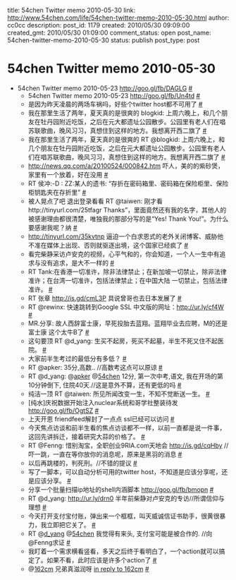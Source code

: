 title: 54chen Twitter memo 2010-05-30 
link: http://www.54chen.com/life/54chen-twitter-memo-2010-05-30.html
author: cc0cc
description: 
post_id: 1179
created: 2010/05/30 09:09:00
created_gmt: 2010/05/30 01:09:00
comment_status: open
post_name: 54chen-twitter-memo-2010-05-30
status: publish
post_type: post

# 54chen Twitter memo 2010-05-30 

* 54chen Twitter memo 2010-05-23 <http://goo.gl/fb/DAGLG> [#](http://twitter.com/54chen/statuses/14526846294)
  * 54chen Twitter memo 2010-05-23 <http://goo.gl/fb/Un4td> [#](http://twitter.com/54chen/statuses/14526846978)
  * 是因为昨天凌晨的两场车祸吗，好些个twitter host都不可用了 [#](http://twitter.com/54chen/statuses/14595083598)
  * 我在那里生活了两年，夏天真的是很爽的 blogkid: 上周六晚上，和几个朋友在牡丹园附近吃饭，之后在元大都遗址公园散步。公园里有老人们在唱苏联歌曲，晚风习习，真想住到这样的地方。我想离开西二旗了 [#](http://twitter.com/54chen/statuses/14597658637)
  * 我在那里生活了两年，夏天真的是很爽的 RT @blogkid: 上周六晚上，和几个朋友在牡丹园附近吃饭，之后在元大都遗址公园散步。公园里有老人们在唱苏联歌曲，晚风习习，真想住到这样的地方。我想离开西二旗了 [#](http://twitter.com/54chen/statuses/14597762771)
  * <http://news.qq.com/a/20100524/000842.htm> 吓人，美的的紫砂煲，家里有一个放着，好在没用 [#](http://twitter.com/54chen/statuses/14597894107)
  * RT 侯冲:-D : ZZ:某人的遗书: “存折在密码箱里、密码箱在保险柜里、保险柜钥匙夹在存折里” [#](http://twitter.com/54chen/statuses/14600055291)
  * 被人晃点了吧 退出登录看看 RT @taiwen: 刚才看http://tinyurl.com/25tfagr Thanks”，里面竟然还有我的名字，其他人的被感谢理由都很清楚，唯独我的那部分写的是“Yes! Thank You!”。为什么要感谢我呢？纳 [#](http://twitter.com/54chen/statuses/14600859873)
  * <http://tinyurl.com/35kvtnp> 逼迫一个白求恩式的老外关闭博客、威胁他不准在媒体上出现、否则就驱逐出境，这个国家已经疯了 [#](http://twitter.com/54chen/statuses/14604387625)
  * 看完柴静采访卢安克的视频，心平气和的，你会知道，一个人一生中有追求与没有追求，是大不一样的 [#](http://twitter.com/54chen/statuses/14604571748)
  * RT Tank:在香港一切准许，除非法律禁止；在新加坡一切禁止，除非法律准许；在台湾一切准许，包括法律禁止；在中国大陆 一切禁止，包括法律准许。 [#](http://twitter.com/54chen/statuses/14606097657)
  * RT 张章 <http://is.gd/cmL3P> 具说曾哥也去日本发展了 [#](http://twitter.com/54chen/statuses/14608352000)
  * RT @rewinx: 快速跳转到Google SSL 中文版的网址：http://ur.ly/cf4W [#](http://twitter.com/54chen/statuses/14672445853)
  * MR.分享: 故人西辞富士康，早死投胎去蓝翔。蓝翔毕业去应聘，M的还是富士康 这个太牛B了 [#](http://twitter.com/54chen/statuses/14675137937)
  * 这句要顶 RT @d_yang: 生买不起房，死买不起墓，半生不死又住不起医院。 [#](http://twitter.com/54chen/statuses/14741896306)
  * 大家前半生考过的最低分有多低？ [#](http://twitter.com/54chen/statuses/14742457798)
  * RT @apker: 35分,高数.. //高数考这点可以原谅 [#](http://twitter.com/54chen/statuses/14743068174)
  * RT @d_yang: @[apker](http://twitter.com/apker) @[54chen](http://twitter.com/54chen) 12分, 第一次中考,语文, 我在开场的第10分钟倒下, 住院40天.//这是意外不算，还有更低的吗 [#](http://twitter.com/54chen/statuses/14743090414)
  * 纯洁一顶 RT @taiwen: 所见所闻改变一生，不知不觉断送一生。 [#](http://twitter.com/54chen/statuses/14749580407)
  * [纯水]庆祝数据开始注入nuclear系统和哥学社整装待发 <http://goo.gl/fb/OgtSZ> [#](http://twitter.com/54chen/statuses/14752388924)
  * 上天开恩 friendfeed解封了一点点 ssl已经可以访问 [#](http://twitter.com/54chen/statuses/14754387802)
  * 今天焦点访谈和前半生看的焦点访谈都不一样，以前一直都是说一件事，这回先讲拆迁，接着研究大蒜的价格了。 [#](http://twitter.com/54chen/statuses/14757638844)
  * RT @Fenng: 惜别淘宝，全职创业9RIA.com天地会 <http://is.gd/cqHby> //吓一跳，一直在等你放你的消息呢，原来是黑羽的消息 [#](http://twitter.com/54chen/statuses/14803767405)
  * 以后再跳楼的，判死刑。//不错的提议 [#](http://twitter.com/54chen/statuses/14803833066)
  * 写了一脚本，可以自动分析可用的twitter host，不知道是应该分享呢，还是应该分享。 [#](http://twitter.com/54chen/statuses/14825743742)
  * 分享一个批量扫描ip地址的shell内涵脚本 <http://goo.gl/fb/bmopn> [#](http://twitter.com/54chen/statuses/14834745498)
  * RT @d_yang: <http://ur.ly/drn0> 半年前柴静对卢安克的专访//所谓信仰与理想 [#](http://twitter.com/54chen/statuses/14873940885)
  * 今天打开支付宝付账，弹出来一个框框，叫天威诚信证书助手，很黄很暴力，我立即把它关了。 [#](http://twitter.com/54chen/statuses/14881598776)
  * RT @[d_yang](http://twitter.com/d_yang) @[54chen](http://twitter.com/54chen) 我觉得有来头, 支付宝可能是被合作的. //向@Fenng求证 [#](http://twitter.com/54chen/statuses/14882104675)
  * 我盯着一个需求横看竖看，多天之后终于看明白了，一个action就可以搞定了。如果不看，此时应该是许多个action了 [#](http://twitter.com/54chen/statuses/14888894778)
  * @[162cm](http://twitter.com/162cm) 兄弟真滋润呀 [in reply to 162cm](http://twitter.com/162cm/statuses/14894187916) [#](http://twitter.com/54chen/statuses/14895438352)